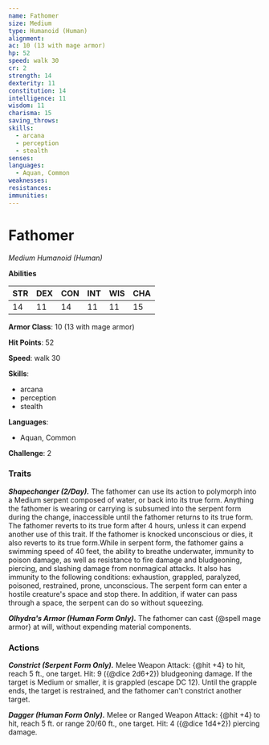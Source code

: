 ```yaml
---
name: Fathomer
size: Medium
type: Humanoid (Human)
alignment: 
ac: 10 (13 with mage armor)
hp: 52
speed: walk 30
cr: 2
strength: 14
dexterity: 11
constitution: 14
intelligence: 11
wisdom: 11
charisma: 15
saving_throws:
skills:
  - arcana
  - perception
  - stealth
senses: 
languages:
  - Aquan, Common
weaknesses:
resistances:
immunities:
---
```


# Fathomer

*Medium Humanoid (Human)*

**Abilities**

| STR | DEX | CON | INT | WIS | CHA |
| --- | --- | --- | --- | --- | --- |
| 14 | 11 | 14 | 11 | 11 | 15 |

**Armor Class**: 10 (13 with mage armor)

**Hit Points**: 52

**Speed**: walk 30

**Skills**:
  - arcana
  - perception
  - stealth

**Languages**:
  - Aquan, Common

**Challenge**: 2

### Traits
***Shapechanger (2/Day).*** The fathomer can use its action to polymorph into a Medium serpent composed of water, or back into its true form. Anything the fathomer is wearing or carrying is subsumed into the serpent form during the change, inaccessible until the fathomer returns to its true form. The fathomer reverts to its true form after 4 hours, unless it can expend another use of this trait. If the fathomer is knocked unconscious or dies, it also reverts to its true form.While in serpent form, the fathomer gains a swimming speed of 40 feet, the ability to breathe underwater, immunity to poison damage, as well as resistance to fire damage and bludgeoning, piercing, and slashing damage from nonmagical attacks. It also has immunity to the following conditions: exhaustion, grappled, paralyzed, poisoned, restrained, prone, unconscious. The serpent form can enter a hostile creature's space and stop there. In addition, if water can pass through a space, the serpent can do so without squeezing.

***Olhydra's Armor (Human Form Only).*** The fathomer can cast {@spell mage armor} at will, without expending material components.

### Actions
***Constrict (Serpent Form Only).*** Melee Weapon Attack: {@hit +4} to hit, reach 5 ft., one target. Hit: 9 ({@dice 2d6+2}) bludgeoning damage. If the target is Medium or smaller, it is grappled (escape DC 12). Until the grapple ends, the target is restrained, and the fathomer can't constrict another target.

***Dagger (Human Form Only).*** Melee or Ranged Weapon Attack: {@hit +4} to hit, reach 5 ft. or range 20/60 ft., one target. Hit: 4 ({@dice 1d4+2}) piercing damage.

